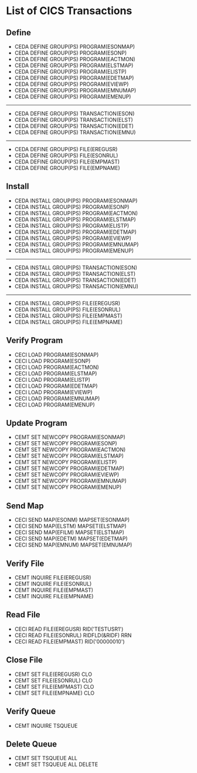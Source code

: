 # List of CICS Transactions

## Define

- CEDA DEFINE GROUP(PS) PROGRAM(ESONMAP)
- CEDA DEFINE GROUP(PS) PROGRAM(ESONP)
- CEDA DEFINE GROUP(PS) PROGRAM(EACTMON)
- CEDA DEFINE GROUP(PS) PROGRAM(ELSTMAP)
- CEDA DEFINE GROUP(PS) PROGRAM(ELISTP)
- CEDA DEFINE GROUP(PS) PROGRAM(EDETMAP)
- CEDA DEFINE GROUP(PS) PROGRAM(EVIEWP)
- CEDA DEFINE GROUP(PS) PROGRAM(EMNUMAP)
- CEDA DEFINE GROUP(PS) PROGRAM(EMENUP)
---
- CEDA DEFINE GROUP(PS) TRANSACTION(ESON)
- CEDA DEFINE GROUP(PS) TRANSACTION(ELST)
- CEDA DEFINE GROUP(PS) TRANSACTION(EDET)
- CEDA DEFINE GROUP(PS) TRANSACTION(EMNU)
---
- CEDA DEFINE GROUP(PS) FILE(EREGUSR)
- CEDA DEFINE GROUP(PS) FILE(ESONRUL)
- CEDA DEFINE GROUP(PS) FILE(EMPMAST)
- CEDA DEFINE GROUP(PS) FILE(EMPNAME)

## Install

- CEDA INSTALL GROUP(PS) PROGRAM(ESONMAP)
- CEDA INSTALL GROUP(PS) PROGRAM(ESONP)
- CEDA INSTALL GROUP(PS) PROGRAM(EACTMON)
- CEDA INSTALL GROUP(PS) PROGRAM(ELSTMAP)
- CEDA INSTALL GROUP(PS) PROGRAM(ELISTP)
- CEDA INSTALL GROUP(PS) PROGRAM(EDETMAP)
- CEDA INSTALL GROUP(PS) PROGRAM(EVIEWP)
- CEDA INSTALL GROUP(PS) PROGRAM(EMNUMAP)
- CEDA INSTALL GROUP(PS) PROGRAM(EMENUP)
---
- CEDA INSTALL GROUP(PS) TRANSACTION(ESON)
- CEDA INSTALL GROUP(PS) TRANSACTION(ELST)
- CEDA INSTALL GROUP(PS) TRANSACTION(EDET)
- CEDA INSTALL GROUP(PS) TRANSACTION(EMNU)
---
- CEDA INSTALL GROUP(PS) FILE(EREGUSR)
- CEDA INSTALL GROUP(PS) FILE(ESONRUL)
- CEDA INSTALL GROUP(PS) FILE(EMPMAST)
- CEDA INSTALL GROUP(PS) FILE(EMPNAME)

## Verify Program

- CECI LOAD PROGRAM(ESONMAP)
- CECI LOAD PROGRAM(ESONP)
- CECI LOAD PROGRAM(EACTMON)
- CECI LOAD PROGRAM(ELSTMAP)
- CECI LOAD PROGRAM(ELISTP)
- CECI LOAD PROGRAM(EDETMAP)
- CECI LOAD PROGRAM(EVIEWP)
- CECI LOAD PROGRAM(EMNUMAP)
- CECI LOAD PROGRAM(EMENUP)

## Update Program

- CEMT SET NEWCOPY PROGRAM(ESONMAP)
- CEMT SET NEWCOPY PROGRAM(ESONP)
- CEMT SET NEWCOPY PROGRAM(EACTMON)
- CEMT SET NEWCOPY PROGRAM(ELSTMAP)
- CEMT SET NEWCOPY PROGRAM(ELISTP)
- CEMT SET NEWCOPY PROGRAM(EDETMAP)
- CEMT SET NEWCOPY PROGRAM(EVIEWP)
- CEMT SET NEWCOPY PROGRAM(EMNUMAP)
- CEMT SET NEWCOPY PROGRAM(EMENUP)

## Send Map

- CECI SEND MAP(ESONM) MAPSET(ESONMAP)
- CECI SEND MAP(ELSTM) MAPSET(ELSTMAP)
- CECI SEND MAP(EFILM) MAPSET(ELSTMAP)
- CECI SEND MAP(EDETM) MAPSET(EDETMAP)
- CECI SEND MAP(EMNUM) MAPSET(EMNUMAP)

## Verify File

- CEMT INQUIRE FILE(EREGUSR)
- CEMT INQUIRE FILE(ESONRUL)
- CEMT INQUIRE FILE(EMPMAST)
- CEMT INQUIRE FILE(EMPNAME)

## Read File

- CECI READ FILE(EREGUSR) RID('TESTUSR1')
- CECI READ FILE(ESONRUL) RIDFLD(&RIDF) RRN
- CECI READ FILE(EMPMAST) RID('00000010')

## Close File

- CEMT SET FILE(EREGUSR) CLO
- CEMT SET FILE(ESONRUL) CLO
- CEMT SET FILE(EMPMAST) CLO
- CEMT SET FILE(EMPNAME) CLO

## Verify Queue

- CEMT INQUIRE TSQUEUE

## Delete Queue

- CEMT SET TSQUEUE ALL
- CEMT SET TSQUEUE ALL DELETE
